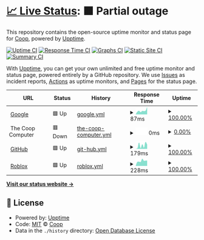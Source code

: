 # [📈 Live Status](https://CoopPlayzz.github.io/CoopWebsitesUptime): <!--live status--> **🟧 Partial outage**

This repository contains the open-source uptime monitor and status page for [Coop](coopos.github.io/CoopOS), powered by [Upptime](https://github.com/upptime/upptime).

[![Uptime CI](https://github.com/CoopPlayzz/CoopWebsitesUptime/workflows/Uptime%20CI/badge.svg)](https://github.com/CoopPlayzz/CoopWebsitesUptime/actions?query=workflow%3A%22Uptime+CI%22)
[![Response Time CI](https://github.com/CoopPlayzz/CoopWebsitesUptime/workflows/Response%20Time%20CI/badge.svg)](https://github.com/CoopPlayzz/CoopWebsitesUptime/actions?query=workflow%3A%22Response+Time+CI%22)
[![Graphs CI](https://github.com/CoopPlayzz/CoopWebsitesUptime/workflows/Graphs%20CI/badge.svg)](https://github.com/CoopPlayzz/CoopWebsitesUptime/actions?query=workflow%3A%22Graphs+CI%22)
[![Static Site CI](https://github.com/CoopPlayzz/CoopWebsitesUptime/workflows/Static%20Site%20CI/badge.svg)](https://github.com/CoopPlayzz/CoopWebsitesUptime/actions?query=workflow%3A%22Static+Site+CI%22)
[![Summary CI](https://github.com/CoopPlayzz/CoopWebsitesUptime/workflows/Summary%20CI/badge.svg)](https://github.com/CoopPlayzz/CoopWebsitesUptime/actions?query=workflow%3A%22Summary+CI%22)

With [Upptime](https://upptime.js.org), you can get your own unlimited and free uptime monitor and status page, powered entirely by a GitHub repository. We use [Issues](https://github.com/CoopPlayzz/CoopWebsitesUptime/issues) as incident reports, [Actions](https://github.com/CoopPlayzz/CoopWebsitesUptime/actions) as uptime monitors, and [Pages](https://CoopPlayzz.github.io/CoopWebsitesUptime) for the status page.

<!--start: status pages-->
<!-- This summary is generated by Upptime (https://github.com/upptime/upptime) -->
<!-- Do not edit this manually, your changes will be overwritten -->
<!-- prettier-ignore -->
| URL | Status | History | Response Time | Uptime |
| --- | ------ | ------- | ------------- | ------ |
| <img alt="" src="https://icons.duckduckgo.com/ip3/www.google.com.ico" height="13"> [Google](https://www.google.com) | 🟩 Up | [google.yml](https://github.com/CoopPlayzz/CoopWebsitesUptime/commits/HEAD/history/google.yml) | <details><summary><img alt="Response time graph" src="./graphs/google/response-time-week.png" height="20"> 87ms</summary><br><a href="https://CoopPlayzz.github.io/CoopWebsitesUptime/history/google"><img alt="Response time 102" src="https://img.shields.io/endpoint?url=https%3A%2F%2Fraw.githubusercontent.com%2FCoopPlayzz%2FCoopWebsitesUptime%2FHEAD%2Fapi%2Fgoogle%2Fresponse-time.json"></a><br><a href="https://CoopPlayzz.github.io/CoopWebsitesUptime/history/google"><img alt="24-hour response time 172" src="https://img.shields.io/endpoint?url=https%3A%2F%2Fraw.githubusercontent.com%2FCoopPlayzz%2FCoopWebsitesUptime%2FHEAD%2Fapi%2Fgoogle%2Fresponse-time-day.json"></a><br><a href="https://CoopPlayzz.github.io/CoopWebsitesUptime/history/google"><img alt="7-day response time 87" src="https://img.shields.io/endpoint?url=https%3A%2F%2Fraw.githubusercontent.com%2FCoopPlayzz%2FCoopWebsitesUptime%2FHEAD%2Fapi%2Fgoogle%2Fresponse-time-week.json"></a><br><a href="https://CoopPlayzz.github.io/CoopWebsitesUptime/history/google"><img alt="30-day response time 106" src="https://img.shields.io/endpoint?url=https%3A%2F%2Fraw.githubusercontent.com%2FCoopPlayzz%2FCoopWebsitesUptime%2FHEAD%2Fapi%2Fgoogle%2Fresponse-time-month.json"></a><br><a href="https://CoopPlayzz.github.io/CoopWebsitesUptime/history/google"><img alt="1-year response time 102" src="https://img.shields.io/endpoint?url=https%3A%2F%2Fraw.githubusercontent.com%2FCoopPlayzz%2FCoopWebsitesUptime%2FHEAD%2Fapi%2Fgoogle%2Fresponse-time-year.json"></a></details> | <details><summary><a href="https://CoopPlayzz.github.io/CoopWebsitesUptime/history/google">100.00%</a></summary><a href="https://CoopPlayzz.github.io/CoopWebsitesUptime/history/google"><img alt="All-time uptime 100.00%" src="https://img.shields.io/endpoint?url=https%3A%2F%2Fraw.githubusercontent.com%2FCoopPlayzz%2FCoopWebsitesUptime%2FHEAD%2Fapi%2Fgoogle%2Fuptime.json"></a><br><a href="https://CoopPlayzz.github.io/CoopWebsitesUptime/history/google"><img alt="24-hour uptime 100.00%" src="https://img.shields.io/endpoint?url=https%3A%2F%2Fraw.githubusercontent.com%2FCoopPlayzz%2FCoopWebsitesUptime%2FHEAD%2Fapi%2Fgoogle%2Fuptime-day.json"></a><br><a href="https://CoopPlayzz.github.io/CoopWebsitesUptime/history/google"><img alt="7-day uptime 100.00%" src="https://img.shields.io/endpoint?url=https%3A%2F%2Fraw.githubusercontent.com%2FCoopPlayzz%2FCoopWebsitesUptime%2FHEAD%2Fapi%2Fgoogle%2Fuptime-week.json"></a><br><a href="https://CoopPlayzz.github.io/CoopWebsitesUptime/history/google"><img alt="30-day uptime 100.00%" src="https://img.shields.io/endpoint?url=https%3A%2F%2Fraw.githubusercontent.com%2FCoopPlayzz%2FCoopWebsitesUptime%2FHEAD%2Fapi%2Fgoogle%2Fuptime-month.json"></a><br><a href="https://CoopPlayzz.github.io/CoopWebsitesUptime/history/google"><img alt="1-year uptime 100.00%" src="https://img.shields.io/endpoint?url=https%3A%2F%2Fraw.githubusercontent.com%2FCoopPlayzz%2FCoopWebsitesUptime%2FHEAD%2Fapi%2Fgoogle%2Fuptime-year.json"></a></details>
| <img alt="" src="https://icons.duckduckgo.com/ip3/.ico" height="13"> The Coop Computer | 🟥 Down | [the-coop-computer.yml](https://github.com/CoopPlayzz/CoopWebsitesUptime/commits/HEAD/history/the-coop-computer.yml) | <details><summary><img alt="Response time graph" src="./graphs/the-coop-computer/response-time-week.png" height="20"> 0ms</summary><br><a href="https://CoopPlayzz.github.io/CoopWebsitesUptime/history/the-coop-computer"><img alt="Response time 808" src="https://img.shields.io/endpoint?url=https%3A%2F%2Fraw.githubusercontent.com%2FCoopPlayzz%2FCoopWebsitesUptime%2FHEAD%2Fapi%2Fthe-coop-computer%2Fresponse-time.json"></a><br><a href="https://CoopPlayzz.github.io/CoopWebsitesUptime/history/the-coop-computer"><img alt="24-hour response time 0" src="https://img.shields.io/endpoint?url=https%3A%2F%2Fraw.githubusercontent.com%2FCoopPlayzz%2FCoopWebsitesUptime%2FHEAD%2Fapi%2Fthe-coop-computer%2Fresponse-time-day.json"></a><br><a href="https://CoopPlayzz.github.io/CoopWebsitesUptime/history/the-coop-computer"><img alt="7-day response time 0" src="https://img.shields.io/endpoint?url=https%3A%2F%2Fraw.githubusercontent.com%2FCoopPlayzz%2FCoopWebsitesUptime%2FHEAD%2Fapi%2Fthe-coop-computer%2Fresponse-time-week.json"></a><br><a href="https://CoopPlayzz.github.io/CoopWebsitesUptime/history/the-coop-computer"><img alt="30-day response time 0" src="https://img.shields.io/endpoint?url=https%3A%2F%2Fraw.githubusercontent.com%2FCoopPlayzz%2FCoopWebsitesUptime%2FHEAD%2Fapi%2Fthe-coop-computer%2Fresponse-time-month.json"></a><br><a href="https://CoopPlayzz.github.io/CoopWebsitesUptime/history/the-coop-computer"><img alt="1-year response time 808" src="https://img.shields.io/endpoint?url=https%3A%2F%2Fraw.githubusercontent.com%2FCoopPlayzz%2FCoopWebsitesUptime%2FHEAD%2Fapi%2Fthe-coop-computer%2Fresponse-time-year.json"></a></details> | <details><summary><a href="https://CoopPlayzz.github.io/CoopWebsitesUptime/history/the-coop-computer">0.00%</a></summary><a href="https://CoopPlayzz.github.io/CoopWebsitesUptime/history/the-coop-computer"><img alt="All-time uptime 33.93%" src="https://img.shields.io/endpoint?url=https%3A%2F%2Fraw.githubusercontent.com%2FCoopPlayzz%2FCoopWebsitesUptime%2FHEAD%2Fapi%2Fthe-coop-computer%2Fuptime.json"></a><br><a href="https://CoopPlayzz.github.io/CoopWebsitesUptime/history/the-coop-computer"><img alt="24-hour uptime 0.00%" src="https://img.shields.io/endpoint?url=https%3A%2F%2Fraw.githubusercontent.com%2FCoopPlayzz%2FCoopWebsitesUptime%2FHEAD%2Fapi%2Fthe-coop-computer%2Fuptime-day.json"></a><br><a href="https://CoopPlayzz.github.io/CoopWebsitesUptime/history/the-coop-computer"><img alt="7-day uptime 0.00%" src="https://img.shields.io/endpoint?url=https%3A%2F%2Fraw.githubusercontent.com%2FCoopPlayzz%2FCoopWebsitesUptime%2FHEAD%2Fapi%2Fthe-coop-computer%2Fuptime-week.json"></a><br><a href="https://CoopPlayzz.github.io/CoopWebsitesUptime/history/the-coop-computer"><img alt="30-day uptime 1.38%" src="https://img.shields.io/endpoint?url=https%3A%2F%2Fraw.githubusercontent.com%2FCoopPlayzz%2FCoopWebsitesUptime%2FHEAD%2Fapi%2Fthe-coop-computer%2Fuptime-month.json"></a><br><a href="https://CoopPlayzz.github.io/CoopWebsitesUptime/history/the-coop-computer"><img alt="1-year uptime 33.93%" src="https://img.shields.io/endpoint?url=https%3A%2F%2Fraw.githubusercontent.com%2FCoopPlayzz%2FCoopWebsitesUptime%2FHEAD%2Fapi%2Fthe-coop-computer%2Fuptime-year.json"></a></details>
| <img alt="" src="https://icons.duckduckgo.com/ip3/github.com.ico" height="13"> [GitHub](https://github.com/) | 🟩 Up | [git-hub.yml](https://github.com/CoopPlayzz/CoopWebsitesUptime/commits/HEAD/history/git-hub.yml) | <details><summary><img alt="Response time graph" src="./graphs/git-hub/response-time-week.png" height="20"> 179ms</summary><br><a href="https://CoopPlayzz.github.io/CoopWebsitesUptime/history/git-hub"><img alt="Response time 241" src="https://img.shields.io/endpoint?url=https%3A%2F%2Fraw.githubusercontent.com%2FCoopPlayzz%2FCoopWebsitesUptime%2FHEAD%2Fapi%2Fgit-hub%2Fresponse-time.json"></a><br><a href="https://CoopPlayzz.github.io/CoopWebsitesUptime/history/git-hub"><img alt="24-hour response time 222" src="https://img.shields.io/endpoint?url=https%3A%2F%2Fraw.githubusercontent.com%2FCoopPlayzz%2FCoopWebsitesUptime%2FHEAD%2Fapi%2Fgit-hub%2Fresponse-time-day.json"></a><br><a href="https://CoopPlayzz.github.io/CoopWebsitesUptime/history/git-hub"><img alt="7-day response time 179" src="https://img.shields.io/endpoint?url=https%3A%2F%2Fraw.githubusercontent.com%2FCoopPlayzz%2FCoopWebsitesUptime%2FHEAD%2Fapi%2Fgit-hub%2Fresponse-time-week.json"></a><br><a href="https://CoopPlayzz.github.io/CoopWebsitesUptime/history/git-hub"><img alt="30-day response time 151" src="https://img.shields.io/endpoint?url=https%3A%2F%2Fraw.githubusercontent.com%2FCoopPlayzz%2FCoopWebsitesUptime%2FHEAD%2Fapi%2Fgit-hub%2Fresponse-time-month.json"></a><br><a href="https://CoopPlayzz.github.io/CoopWebsitesUptime/history/git-hub"><img alt="1-year response time 241" src="https://img.shields.io/endpoint?url=https%3A%2F%2Fraw.githubusercontent.com%2FCoopPlayzz%2FCoopWebsitesUptime%2FHEAD%2Fapi%2Fgit-hub%2Fresponse-time-year.json"></a></details> | <details><summary><a href="https://CoopPlayzz.github.io/CoopWebsitesUptime/history/git-hub">100.00%</a></summary><a href="https://CoopPlayzz.github.io/CoopWebsitesUptime/history/git-hub"><img alt="All-time uptime 94.04%" src="https://img.shields.io/endpoint?url=https%3A%2F%2Fraw.githubusercontent.com%2FCoopPlayzz%2FCoopWebsitesUptime%2FHEAD%2Fapi%2Fgit-hub%2Fuptime.json"></a><br><a href="https://CoopPlayzz.github.io/CoopWebsitesUptime/history/git-hub"><img alt="24-hour uptime 100.00%" src="https://img.shields.io/endpoint?url=https%3A%2F%2Fraw.githubusercontent.com%2FCoopPlayzz%2FCoopWebsitesUptime%2FHEAD%2Fapi%2Fgit-hub%2Fuptime-day.json"></a><br><a href="https://CoopPlayzz.github.io/CoopWebsitesUptime/history/git-hub"><img alt="7-day uptime 100.00%" src="https://img.shields.io/endpoint?url=https%3A%2F%2Fraw.githubusercontent.com%2FCoopPlayzz%2FCoopWebsitesUptime%2FHEAD%2Fapi%2Fgit-hub%2Fuptime-week.json"></a><br><a href="https://CoopPlayzz.github.io/CoopWebsitesUptime/history/git-hub"><img alt="30-day uptime 100.00%" src="https://img.shields.io/endpoint?url=https%3A%2F%2Fraw.githubusercontent.com%2FCoopPlayzz%2FCoopWebsitesUptime%2FHEAD%2Fapi%2Fgit-hub%2Fuptime-month.json"></a><br><a href="https://CoopPlayzz.github.io/CoopWebsitesUptime/history/git-hub"><img alt="1-year uptime 94.04%" src="https://img.shields.io/endpoint?url=https%3A%2F%2Fraw.githubusercontent.com%2FCoopPlayzz%2FCoopWebsitesUptime%2FHEAD%2Fapi%2Fgit-hub%2Fuptime-year.json"></a></details>
| <img alt="" src="https://icons.duckduckgo.com/ip3/www.roblox.com.ico" height="13"> [Roblox](https://www.roblox.com/) | 🟩 Up | [roblox.yml](https://github.com/CoopPlayzz/CoopWebsitesUptime/commits/HEAD/history/roblox.yml) | <details><summary><img alt="Response time graph" src="./graphs/roblox/response-time-week.png" height="20"> 228ms</summary><br><a href="https://CoopPlayzz.github.io/CoopWebsitesUptime/history/roblox"><img alt="Response time 348" src="https://img.shields.io/endpoint?url=https%3A%2F%2Fraw.githubusercontent.com%2FCoopPlayzz%2FCoopWebsitesUptime%2FHEAD%2Fapi%2Froblox%2Fresponse-time.json"></a><br><a href="https://CoopPlayzz.github.io/CoopWebsitesUptime/history/roblox"><img alt="24-hour response time 245" src="https://img.shields.io/endpoint?url=https%3A%2F%2Fraw.githubusercontent.com%2FCoopPlayzz%2FCoopWebsitesUptime%2FHEAD%2Fapi%2Froblox%2Fresponse-time-day.json"></a><br><a href="https://CoopPlayzz.github.io/CoopWebsitesUptime/history/roblox"><img alt="7-day response time 228" src="https://img.shields.io/endpoint?url=https%3A%2F%2Fraw.githubusercontent.com%2FCoopPlayzz%2FCoopWebsitesUptime%2FHEAD%2Fapi%2Froblox%2Fresponse-time-week.json"></a><br><a href="https://CoopPlayzz.github.io/CoopWebsitesUptime/history/roblox"><img alt="30-day response time 208" src="https://img.shields.io/endpoint?url=https%3A%2F%2Fraw.githubusercontent.com%2FCoopPlayzz%2FCoopWebsitesUptime%2FHEAD%2Fapi%2Froblox%2Fresponse-time-month.json"></a><br><a href="https://CoopPlayzz.github.io/CoopWebsitesUptime/history/roblox"><img alt="1-year response time 348" src="https://img.shields.io/endpoint?url=https%3A%2F%2Fraw.githubusercontent.com%2FCoopPlayzz%2FCoopWebsitesUptime%2FHEAD%2Fapi%2Froblox%2Fresponse-time-year.json"></a></details> | <details><summary><a href="https://CoopPlayzz.github.io/CoopWebsitesUptime/history/roblox">100.00%</a></summary><a href="https://CoopPlayzz.github.io/CoopWebsitesUptime/history/roblox"><img alt="All-time uptime 99.98%" src="https://img.shields.io/endpoint?url=https%3A%2F%2Fraw.githubusercontent.com%2FCoopPlayzz%2FCoopWebsitesUptime%2FHEAD%2Fapi%2Froblox%2Fuptime.json"></a><br><a href="https://CoopPlayzz.github.io/CoopWebsitesUptime/history/roblox"><img alt="24-hour uptime 100.00%" src="https://img.shields.io/endpoint?url=https%3A%2F%2Fraw.githubusercontent.com%2FCoopPlayzz%2FCoopWebsitesUptime%2FHEAD%2Fapi%2Froblox%2Fuptime-day.json"></a><br><a href="https://CoopPlayzz.github.io/CoopWebsitesUptime/history/roblox"><img alt="7-day uptime 100.00%" src="https://img.shields.io/endpoint?url=https%3A%2F%2Fraw.githubusercontent.com%2FCoopPlayzz%2FCoopWebsitesUptime%2FHEAD%2Fapi%2Froblox%2Fuptime-week.json"></a><br><a href="https://CoopPlayzz.github.io/CoopWebsitesUptime/history/roblox"><img alt="30-day uptime 100.00%" src="https://img.shields.io/endpoint?url=https%3A%2F%2Fraw.githubusercontent.com%2FCoopPlayzz%2FCoopWebsitesUptime%2FHEAD%2Fapi%2Froblox%2Fuptime-month.json"></a><br><a href="https://CoopPlayzz.github.io/CoopWebsitesUptime/history/roblox"><img alt="1-year uptime 99.98%" src="https://img.shields.io/endpoint?url=https%3A%2F%2Fraw.githubusercontent.com%2FCoopPlayzz%2FCoopWebsitesUptime%2FHEAD%2Fapi%2Froblox%2Fuptime-year.json"></a></details>

<!--end: status pages-->

[**Visit our status website →**](https://CoopPlayzz.github.io/CoopWebsitesUptime)

## 📄 License

- Powered by: [Upptime](https://github.com/upptime/upptime)
- Code: [MIT](./LICENSE) © [Coop](coopos.github.io/CoopOS)
- Data in the `./history` directory: [Open Database License](https://opendatacommons.org/licenses/odbl/1-0/)
